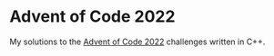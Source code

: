 # Advent of Code 2022

My solutions to the [Advent of Code 2022](https://adventofcode.com/2022) challenges written in C++.

